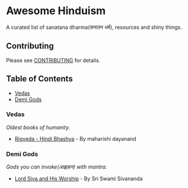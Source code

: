 # Awesome Hinduism

A curated list of sanatana dharma(सनातन धर्म), resources and shiny things.

## Contributing
Please see [CONTRIBUTING](https://github.com/gopalindians/awesome-hinduism/blob/master/CONTRIBUTING.md) for details.

## Table of Contents

- [Vedas](#Vedas)  
- [Demi Gods](#demi-gods)

### Vedas
*Oldest books of humanity.*
   * [Rigveda - Hindi Bhashya](http://elibrary.thearyasamaj.org/elib/book/eLb_316) - By maharishi dayanand
  

### Demi Gods
*Gods you can invoke(आह्वाहन) with mantra.*
   * [Lord Siva and His Worship](http://www.dlshq.org/download/lordsiva.htm) - By Sri Swami Sivananda


